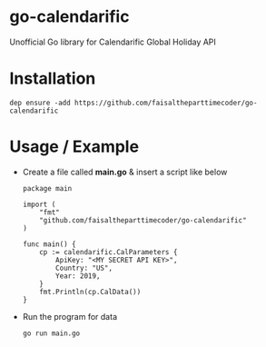 # go-calendarific

Unofficial Go library for Calendarific Global Holiday API

# Installation

```
dep ensure -add https://github.com/faisaltheparttimecoder/go-calendarific
```

# Usage / Example

+ Create a file called **main.go** & insert a script like below
    ```
    package main
    
    import (
        "fmt"
        "github.com/faisaltheparttimecoder/go-calendarific"
    )
    
    func main() {
        cp := calendarific.CalParameters {
            ApiKey: "<MY SECRET API KEY>",
            Country: "US",
            Year: 2019,
        }
        fmt.Println(cp.CalData())
    }
    ```

+ Run the program for data
    ```
    go run main.go
    ```

